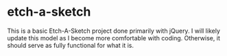 # etch-a-sketch

This is a basic Etch-A-Sketch project done primarily with jQuery.
I will likely update this model as I become more comfortable with coding.
Otherwise, it should serve as fully functional for what it is.
